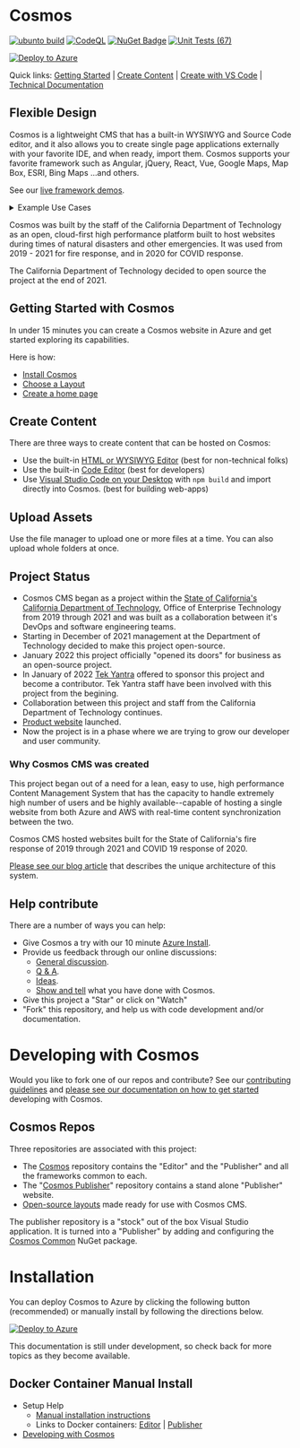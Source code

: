 # Cosmos

[![ubunto build](https://github.com/CosmosSoftware/Cosmos.Cms/actions/workflows/dotnet.yml/badge.svg)](https://github.com/CosmosSoftware/Cosmos.Cms/actions/workflows/dotnet.yml) [![CodeQL](https://github.com/CosmosSoftware/Cosmos.Cms/actions/workflows/codeql-analysis.yml/badge.svg)](https://github.com/CosmosSoftware/Cosmos.Cms/actions/workflows/codeql-analysis.yml) 
[![NuGet Badge](https://buildstats.info/nuget/CDT.Cosmos.Cms.Common)](https://www.nuget.org/packages/CDT.Cosmos.Cms.Common/)
[![Unit Tests (67)](https://github.com/CosmosSoftware/Cosmos.Cms/actions/workflows/unittests.yml/badge.svg)](https://github.com/CosmosSoftware/Cosmos.Cms/actions/workflows/unittests.yml)

[![Deploy to Azure](https://aka.ms/deploytoazurebutton)](https://portal.azure.com/#create/Microsoft.Template/uri/https%3A%2F%2Fraw.githubusercontent.com%2FCosmosSoftware%2FCosmos.Cms%2Fmain%2FAutomation%2FAzure%2Fazuredeploy.json)

Quick links: [Getting Started](#getting-started-with-cosmos) | [Create Content](https://github.com/CosmosSoftware/Cosmos.Cms/tree/main/Documentation/Content) | [Create with VS Code](https://github.com/CosmosSoftware/Cosmos.Cms/blob/main/Documentation/Content/Editors/Creating-with-VS-Code.md) | [Technical Documentation](https://cosmos.moonrise.net/documentation)

## Flexible Design

Cosmos is a lightweight CMS that has a built-in WYSIWYG and Source Code editor, and it also allows you to create single page applications externally with your favorite IDE, and when ready, import them. Cosmos supports your favorite framework such as Angular, jQuery, React, Vue, Google Maps, Map Box, ESRI, Bing Maps ...and others. 

See our [live framework demos](https://cosmos.moonrise.net/Demos).

<details><summary>Example Use Cases</summary>
 <div style='border-style: solid;'>
 <ul>
  <li>Originally designed to host web content for emergencies for the State of California.</li>
  <li>Host an Angular, jQuery, React or Vue web-app as a "home page" along with other pages with documentation.</li>
  <li>Website hosts multiple web-apps each built with different framework.</li>
  <li>A dashboard website with graphs, charts, maps along with report pages and documentation.</li>
  <li>A CMS with an extremely easy HTML editing interface for non-technical users needing to make quick edits.</li>
 </ul>
 </div>
 </details>

Cosmos was built by the staff of the California Department of Technology as an open, cloud-first high performance platform built to host websites during times of natural disasters and other emergencies. It was used from 2019 - 2021 for fire response, and in 2020 for COVID response.

The California Department of Technology decided to open source the project at the end of 2021.

## Getting Started with Cosmos

In under 15 minutes you can create a Cosmos website in Azure and get started exploring its capabilities.

Here is how:

* [Install Cosmos](https://github.com/CosmosSoftware/Cosmos.Cms/blob/main/Documentation/Installation/AzureClickInstall.md)
* [Choose a Layout](https://github.com/CosmosSoftware/Cosmos.Cms/blob/main/Documentation/Layouts/Import.md)
* [Create a home page](https://github.com/CosmosSoftware/Cosmos.Cms/blob/main/Documentation/Content/CreateHomePage.md)

## Create Content

There are three ways to create content that can be hosted on Cosmos:

* Use the built-in [HTML or WYSIWYG Editor](https://github.com/CosmosSoftware/Cosmos.Cms/blob/main/Documentation/Content/Editors/WYSIWYG(HTMLEditor).md) (best for non-technical folks)
* Use the built-in [Code Editor](https://github.com/CosmosSoftware/Cosmos.Cms/blob/main/Documentation/Content/Editors/CodeEditor.md) (best for developers)
* Use [Visual Studio Code on your Desktop](https://github.com/CosmosSoftware/Cosmos.Cms/blob/main/Documentation/Content/Editors/Creating-with-VS-Code.md) with `npm build` and import directly into Cosmos. (best for building web-apps)

## Upload Assets

Use the file manager to upload one or more files at a time. You can also upload whole folders at once.

## Project Status

* Cosmos CMS began as a project within the [State of California's](https://www.ca.gov/) [California Department of Technology](https://cdt.ca.gov/), Office of Enterprise Technology from 2019 through 2021 and was built as a collaboration between it's DevOps and software engineering teams.
* Starting in December of 2021 management at the Department of Technology decided to make this project open-source.
* January 2022 this project officially "opened its doors" for business as an open-source project.
* In January of 2022 [Tek Yantra](https://tekyantra.com/) offered to sponsor this project and become a contributor.  Tek Yantra staff have been involved with this project from the begining.
* Collaboration between this project and staff from the California Department of Technology continues.
* [Product website](https://cosmos.moonrise.net/) launched.
* Now the project is in a phase where we are trying to grow our developer and user community.

### Why Cosmos CMS was created

This project began out of a need for a lean, easy to use, high performance Content Management System that has the capacity to handle extremely high number of users and be highly available--capable of hosting a single website from both Azure and AWS with real-time content synchronization between the two.

Cosmos CMS hosted websites built for the State of California's fire response of 2019 through 2021 and COVID 19 response of 2020.

[Please see our blog article](https://cosmos.moonrise.net/blog) that describes the unique architecture of this system.

## Help contribute

There are a number of ways you can help:

* Give Cosmos a try with our 10 minute [Azure Install](https://cosmos.moonrise.net/get_started/install).
* Provide us feedback through our online discussions:
  * [General discussion](https://github.com/CosmosSoftware/Cosmos.Cms/discussions/categories/general).
  * [Q & A](https://github.com/CosmosSoftware/Cosmos.Cms/discussions/categories/q-a).
  * [Ideas](https://github.com/CosmosSoftware/Cosmos.Cms/discussions/categories/ideas).
  * [Show and tell](https://github.com/CosmosSoftware/Cosmos.Cms/discussions/categories/show-and-tell) what you have done with Cosmos.
* Give this project a "Star" or click on "Watch"
* "Fork" this repository, and help us with code development and/or documentation.

# Developing with Cosmos

Would you like to fork one of our repos and contribute? See our [contributing guidelines](https://github.com/CosmosSoftware/Cosmos.Cms/blob/main/CONTRIBUTING.md) and [please see our documentation on how to get started](https://github.com/CosmosSoftware/Cosmos.Cms/blob/main/Documentation/DevelopingWithCosmos.md) developing with Cosmos.

## Cosmos Repos

Three repositories are associated with this project:

* The [Cosmos](https://github.com/CosmosSoftware/Cosmos.Cms) repository contains the "Editor" and the "Publisher" and all the frameworks common to each.
* The "[Cosmos Publisher](https://github.com/CosmosSoftware/Cosmos.Cms.Publisher)" repository contains a stand alone "Publisher" website.
* [Open-source layouts](https://github.com/CosmosSoftware/Cosmos.Starter.Layouts) made ready for use with Cosmos CMS.

The publisher repository is a "stock" out of the box Visual Studio application. It is turned into a "Publisher" by adding and configuring the [Cosmos Common](https://www.nuget.org/packages/CDT.Cosmos.Cms.Common/) NuGet package.

# Installation

You can deploy Cosmos to Azure by clicking the following button (recommended) or manually install by following the directions below.

[![Deploy to Azure](https://aka.ms/deploytoazurebutton)](https://github.com/CosmosSoftware/Cosmos.Cms/blob/main/Documentation/Installation/AzureClickInstall.md)

This documentation is still under development, so check back for more topics as they become available.

## Docker Container Manual Install

* Setup Help
  * [Manual installation instructions](https://github.com/CosmosSoftware/Cosmos.Cms/blob/main/Documentation/Installation/Index.md)
  * Links to Docker containers: [Editor](https://hub.docker.com/repository/docker/toiyabe/cosmoseditor) | [Publisher](https://hub.docker.com/repository/docker/toiyabe/cosmospublisher)
* [Developing with Cosmos](/Documentation/DevelopingWithCosmos.md)

